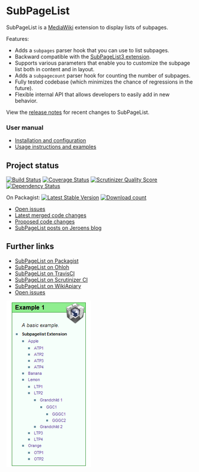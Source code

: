 # SubPageList

SubPageList is a [MediaWiki](https://www.mediawiki.org) extension to display lists of subpages.

Features:

* Adds a <code>subpages</code> parser hook that you can use to list subpages.
* Backward compatible with the [SubPageList3 extension](https://www.mediawiki.org/wiki/Extension:SubPageList3).
* Supports various parameters that enable you to customize the subpage list both in content and in layout.
* Adds a <code>subpagecount</code> parser hook for counting the number of subpages.
* Fully tested codebase (which minimizes the chance of regressions in the future).
* Flexible internal API that allows developers to easily add in new behavior.

View the [release notes](doc/RELEASE-NOTES.md) for recent changes to SubPageList.

### User manual

* [Installation and configuration](doc/INSTALL.md)
* [Usage instructions and examples](doc/USAGE.md)

## Project status

[![Build Status](https://secure.travis-ci.org/JeroenDeDauw/SubPageList.png?branch=master)](http://travis-ci.org/JeroenDeDauw/SubPageList)
[![Coverage Status](https://coveralls.io/repos/JeroenDeDauw/SubPageList/badge.png?branch=master)](https://coveralls.io/r/JeroenDeDauw/SubPageList?branch=master)
[![Scrutinizer Quality Score](https://scrutinizer-ci.com/g/JeroenDeDauw/SubPageList/badges/quality-score.png?s=1a8e0586f15cd4f3aac116e204a2d266a054540c)](https://scrutinizer-ci.com/g/JeroenDeDauw/SubPageList/)
[![Dependency Status](https://www.versioneye.com/package/php--mediawiki--sub-page-list/badge.png)](https://www.versioneye.com/package/php--mediawiki--sub-page-list)

On Packagist: [![Latest Stable Version](https://poser.pugx.org/mediawiki/sub-page-list/version.png)](https://packagist.org/packages/mediawiki/sub-page-list)
[![Download count](https://poser.pugx.org/mediawiki/sub-page-list/d/total.png)](https://packagist.org/packages/mediawiki/sub-page-list)

* [Open issues](https://github.com/JeroenDeDauw/SubPageList/issues)
* [Latest merged code changes](https://github.com/JeroenDeDauw/SubPageList/commits/master)
* [Proposed code changes](https://github.com/JeroenDeDauw/SubPageList/pulls)
* [SubPageList posts on Jeroens blog](http://www.bn2vs.com/blog/tag/subpagelist/)

## Further links

* [SubPageList on Packagist](https://packagist.org/packages/mediawiki/sub-page-list)
* [SubPageList on Ohloh](https://www.ohloh.net/p/subpagelist)
* [SubPageList on TravisCI](https://travis-ci.org/JeroenDeDauw/SubPageList/builds)
* [SubPageList on Scrutinizer CI](https://scrutinizer-ci.com/g/JeroenDeDauw/SubPageList/)
* [SubPageList on WikiApiary](http://wikiapiary.com/wiki/Extension:SubPageList)
* [Open issues](https://bugzilla.wikimedia.org/buglist.cgi?list_id=237423&query_format=advanced&bug_status=UNCONFIRMED&bug_status=NEW&bug_status=ASSIGNED&bug_status=PATCH_TO_REVIEW&bug_status=REOPENED&component=SubPageList&product=MediaWiki%20extensions)

<img src="doc/subpagelist.png" />
